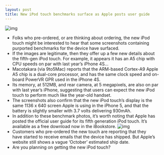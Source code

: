 ```yaml
---
layout: post
title: New iPod touch benchmarks surface as Apple posts user guide
---
```

![img](http://media.idownloadblog.com/wp-content/uploads/2012/10/ipod-touch-benchmark-ss.png)
* Folks who pre-ordered, or are thinking about ordering, the new iPod touch might be interested to hear that some screenshots containing purported benchmarks for the device have surfaced.
* If the images are legitimate, then they offer up a few new details about the fifth-gen iPod touch. For example, it appears it has an A5 chip with CPU speeds on par with last year’s iPhone 4S…
* Macotakara (via 9to5Mac) reports that the ARM-based Cortex-A9 Apple A5 chip is a dual-core processor, and has the same clock speed and on-board PowerVR GPR used in the iPhone 4S.
* Its memory, at 512MB, and rear camera, at 5 megapixels, are also on par with last year’s iPhone, suggesting that users can expect the new iPod touch to perform much like the year-old handset.
* The screenshots also confirm that the new iPod touch’s display is the same 1136 x 640 screen Apple is using in the iPhone 5, and that the battery is slightly smaller with 3.7 volts delivering 930mAh.
* In addition to these benchmark photos, it’s worth noting that Apple has posted the official user guide for its fifth generation iPod touch. It’s available as a free download now in the iBookstore.
![img](http://media.idownloadblog.com/wp-content/uploads/2012/10/ibooks-ipod-touch-user-guide-ss.jpg)
* Customers who pre-ordered the new touch are reporting that they have started to receive emails that the device has shipped. But Apple’s website still shows a vague ‘October’ estimated ship date.
* Are you planning on getting the new iPod touch?

